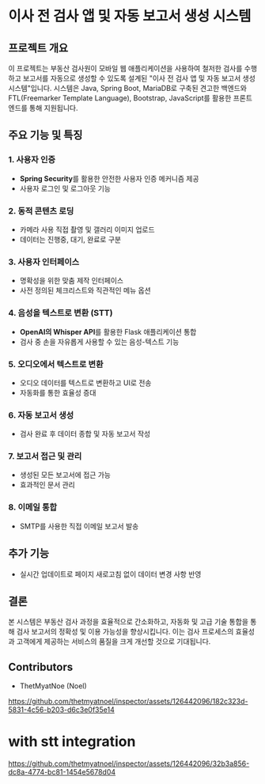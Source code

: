 
# 이사 전 검사 앱 및 자동 보고서 생성 시스템

## 프로젝트 개요
이 프로젝트는 부동산 검사원이 모바일 웹 애플리케이션을 사용하여 철저한 검사를 수행하고 보고서를 자동으로 생성할 수 있도록 설계된 "이사 전 검사 앱 및 자동 보고서 생성 시스템"입니다. 시스템은 Java, Spring Boot, MariaDB로 구축된 견고한 백엔드와 FTL(Freemarker Template Language), Bootstrap, JavaScript를 활용한 프론트엔드를 통해 지원됩니다.

## 주요 기능 및 특징

### 1. 사용자 인증
- **Spring Security**를 활용한 안전한 사용자 인증 메커니즘 제공
- 사용자 로그인 및 로그아웃 기능

### 2. 동적 콘텐츠 로딩
- 카메라 사용 직접 촬영 및 갤러리 이미지 업로드
- 데이터는 진행중, 대기, 완료로 구분

### 3. 사용자 인터페이스
- 명확성을 위한 맞춤 제작 인터페이스
- 사전 정의된 체크리스트와 직관적인 메뉴 옵션

### 4. 음성을 텍스트로 변환 (STT)
- **OpenAI의 Whisper API**를 활용한 Flask 애플리케이션 통합
- 검사 중 손을 자유롭게 사용할 수 있는 음성-텍스트 기능

### 5. 오디오에서 텍스트로 변환
- 오디오 데이터를 텍스트로 변환하고 UI로 전송
- 자동화를 통한 효율성 증대

### 6. 자동 보고서 생성
- 검사 완료 후 데이터 종합 및 자동 보고서 작성

### 7. 보고서 접근 및 관리
- 생성된 모든 보고서에 접근 가능
- 효과적인 문서 관리

### 8. 이메일 통합
- SMTP를 사용한 직접 이메일 보고서 발송

## 추가 기능
- 실시간 업데이트로 페이지 새로고침 없이 데이터 변경 사항 반영

## 결론
본 시스템은 부동산 검사 과정을 효율적으로 간소화하고, 자동화 및 고급 기술 통합을 통해 검사 보고서의 정확성 및 이용 가능성을 향상시킵니다. 이는 검사 프로세스의 효율성과 고객에게 제공하는 서비스의 품질을 크게 개선할 것으로 기대됩니다.


## Contributors
- ThetMyatNoe (Noel)




https://github.com/thetmyatnoel/inspector/assets/126442096/182c323d-5831-4c56-b203-d6c3e0f35e14

# with stt integration
https://github.com/thetmyatnoel/inspector/assets/126442096/32b3a856-dc8a-4774-bc81-1454e5678d04





